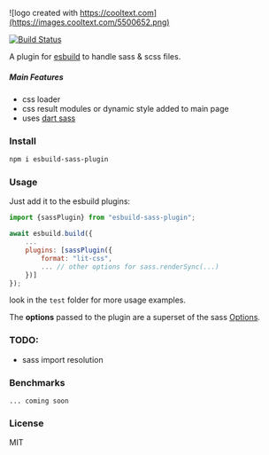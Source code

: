 ![logo created with https://cooltext.com](https://images.cooltext.com/5500652.png)

[![Build Status][travis-image]][travis-url]

A plugin for [esbuild](https://esbuild.github.io/) to handle sass & scss files.
##### Main Features
* css loader
* css result modules or dynamic style added to main page
* uses [dart sass](https://www.npmjs.com/package/sass)

### Install
```bash
npm i esbuild-sass-plugin
```

### Usage
Just add it to the esbuild plugins:
```javascript
import {sassPlugin} from "esbuild-sass-plugin";

await esbuild.build({
    ...
    plugins: [sassPlugin({
        format: "lit-css",
        ... // other options for sass.renderSync(...)
    })]
});
```
look in the `test` folder for more usage examples.

The **options** passed to the plugin are a superset of the sass [Options](https://sass-lang.com/documentation/js-api#options).

### TODO:

* sass import resolution

### Benchmarks
```
... coming soon
```

### License

MIT

[travis-url]: https://travis-ci.org/glromeo/esbuild-sass-plugin
[travis-image]: https://travis-ci.org/glromeo/esbuild-sass-plugin.svg?branch=main
